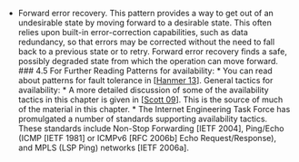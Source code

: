 *  Forward error recovery. This pattern provides a way to get out of an undesirable state by moving forward to a desirable state. This often relies upon built-in error-correction capabilities, such as data redundancy, so that errors may be corrected without the need to fall back to a previous state or to retry. Forward error recovery finds a safe, possibly degraded state from which the operation can move forward. ### 4.5 For Further Reading Patterns for availability: *  You can read about patterns for fault tolerance in [[Hanmer 13](ref01.xhtml#ref_108)]. General tactics for availability: *  A more detailed discussion of some of the availability tactics in this chapter is given in [[Scott 09](ref01.xhtml#ref_226)]. This is the source of much of the material in this chapter. *  The Internet Engineering Task Force has promulgated a number of standards supporting availability tactics. These standards include Non-Stop Forwarding [IETF 2004], Ping/Echo (ICMP [IETF 1981] or ICMPv6 [RFC 2006b] Echo Request/Response), and MPLS (LSP Ping) networks [IETF 2006a].
